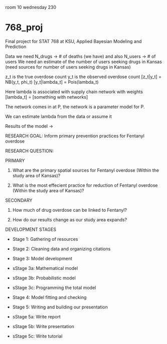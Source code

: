 room 10 wednesday 230
# 768_proj
Final project for STAT 768 at KSU, Applied Bayesian Modeling and Prediction

Data we need N_drugs -> # of deaths (we have) and also N_users -> # of users
We need an estimate of the number of users seeking drugs in Kansas (need sources for number of users seeking drugs in Kansas)

z_t is the true overdose count 
y_t is the observed overdose count
[z_t|y_t] = NB(y_t, phi_t) 
[y_t|lambda_t] = Pois(lambda_t)

Here lambda is associated with supply chain network with weights
[lambda_t] = [something with networks]

The network comes in at P, the network is a parameter model for P. 

We can estimate lambda from the data or assume it

Results of the model -> 

RESEARCH GOAL: Inform primary prevention practices for Fentanyl overdose

RESEARCH QUESTION: 

PRIMARY

1. What are the primary spatial sources for Fentanyl overdose (Within the study area of Kansas)?

2. What is the most effecient practice for reduction of Fentanyl overdose (Within the study area of Kansas)?

SECONDARY

1. How much of drug overdose can be linked to Fentanyl?

2. How do our results change as our study area expands?

DEVELOPMENT STAGES

- Stage 1: Gathering of resources

- Stage 2: Cleaning data and organizing citations

- Stage 3: Model development

- sStage 3a: Mathematical model

- sStage 3b: Probabilistic model

- sStage 3c: Programming the total model

- Stage 4: Model fitting and checking

- Stage 5: Writing and building our presentation

- sStage 5a: Write report

- sStage 5b: Write presentation

- sStage 5c: Write tutorial

